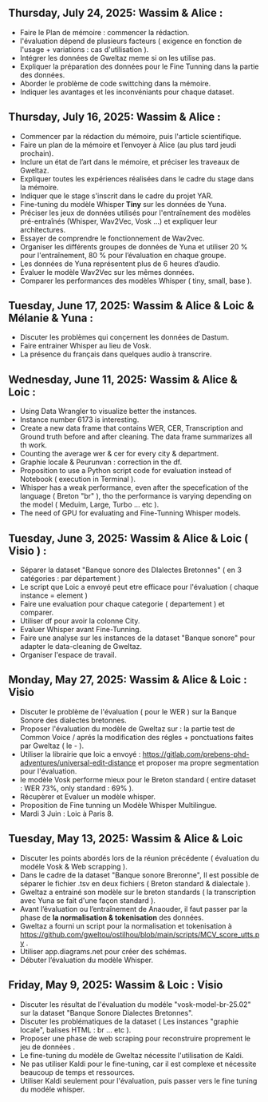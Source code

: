 ## Thursday, July 24, 2025: Wassim & Alice :
- Faire le Plan de mémoire : commencer la rédaction.
- l'évaluation dépend de plusieurs facteurs ( exigence en fonction de l'usage + variations : cas d'utilisation ).
- Intégrer les données de Gweltaz meme si on les utilise pas.
- Expliquer la préparation des données pour le Fine Tunning dans la partie des données.
- Aborder le problème de code swittching dans la mémoire.
- Indiquer les avantages et les inconvéniants pour chaque dataset.

## Thursday, July 16, 2025: Wassim & Alice :
- Commencer par la rédaction du mémoire, puis l'article scientifique.
- Faire un plan de la mémoire et l’envoyer à Alice (au plus tard jeudi prochain).
- Inclure un état de l’art dans le mémoire, et préciser les traveaux de Gweltaz.
- Expliquer toutes les expériences réalisées dans le cadre du stage dans la mémoire.
- Indiquer que le stage s'inscrit dans le cadre du projet YAR.
- Fine-tuning du modèle Whisper **Tiny** sur les données de Yuna.
- Préciser les jeux de données utilisés pour l'entraînement des modèles pré-entraînés (Whisper, Wav2Vec, Vosk ...) et expliquer leur architectures.
- Essayer de comprendre le fonctionnement de Wav2vec.
- Organiser les différents groupes de données de Yuna et utiliser 20 % pour l'entraînement, 80 % pour l’évaluation en chaque groupe.
- Les données de Yuna représentent plus de 6 heures d’audio.
- Évaluer le modèle Wav2Vec sur les mêmes données.
- Comparer les performances des modèles Whisper ( tiny, small, base ).

## Tuesday, June 17, 2025: Wassim & Alice & Loic & Mélanie & Yuna :
- Discuter les problèmes qui conçernent les données de Dastum.
- Faire entrainer Whisper au lieu de Vosk.
- La présence du français dans quelques audio à transcrire.



## Wednesday, June 11, 2025: Wassim & Alice & Loic :
- Using Data Wrangler to visualize better the instances.
- Instance number 6173 is interesting.
- Create a new data frame that contains WER, CER, Transcription and Ground truth before and after cleaning. The data frame summarizes all th work.
- Counting the average wer & cer for every city & department.
- Graphie locale & Peurunvan : correction in the df.
- Proposition to use a Python script code for evaluation instead of Notebook ( execution in Terminal ).
- Whisper has a weak performance, even after the specefication of the language ( Breton "br" ), tho the performance is varying depending on the model ( Meduim, Large, Turbo ... etc ).
- The need of GPU for evaluating and Fine-Tunning Whisper models.

## Tuesday, June 3, 2025: Wassim & Alice & Loic ( Visio ) :
- Séparer la dataset "Banque sonore des DIalectes Bretonnes" ( en 3 catégories : par département )
- Le script que Loic a envoyé peut etre efficace pour l'évaluation ( chaque instance = element )
- Faire une evaluation pour chaque categorie ( departement ) et comparer.
- Utiliser df pour avoir la colonne City.
- Evaluer Whisper avant Fine-Tunning.
- Faire une analyse sur les instances de la dataset "Banque sonore" pour adapter le data-cleaning de Gweltaz.
- Organiser l'espace de travail.

## Monday, May 27, 2025: Wassim & Alice & Loic : Visio
- Discuter le problème de l'évaluation ( pour le WER ) sur la Banque Sonore des dialectes bretonnes.
- Proposer l'évaluation du modèle de Gweltaz sur : la partie test de Common Voice / aprés la modification des régles + ponctuations faites par Gweltaz ( le - ).
- Utiliser la librairie que loic a envoyé : https://gitlab.com/prebens-phd-adventures/universal-edit-distance et proposer ma propre segmentation pour l'évaluation.
- le modèle Vosk performe mieux pour le Breton standard ( entire dataset : WER 73%, only standard : 69% ).
- Récupèrer et Evaluer un modèle whisper.
- Proposition de Fine tunning un Modèle Whisper Multilingue.
- Mardi 3 Juin : Loic à Paris 8.

## Tuesday, May 13, 2025: Wassim & Alice & Loic
* Discuter les points abordés lors de la réunion précédente ( évaluation du modéle Vosk & Web scrapping ).
* Dans le cadre de la dataset "Banque sonore Breronne", Il est possible de séparer le fichier .tsv en deux fichiers ( Breton standard & dialectale ).
* Gweltaz a entrainé son modèle sur le breton standards ( la transcription avec Yuna se fait d'une façon standard ).
* Avant l’évaluation ou l’entraînement de Anaouder, il faut passer par la phase de **la normalisation & tokenisation** des données.
* Gweltaz a fourni un script pour la normalisation et tokenisation à https://github.com/gweltou/ostilhou/blob/main/scripts/MCV_score_utts.py .
* Utiliser app.diagrams.net pour créer des schémas.
* Débuter l’évaluation du modèle Whisper.

## Friday, May 9, 2025: Wassim & Loic : Visio
* Discuter les résultat de l'évaluation du modéle "vosk-model-br-25.02" sur la dataset "Banque Sonore Dialectes Bretonnes".
* Discuter les problématiques de la dataset ( Les instances "graphie locale", balises HTML : br ... etc ).
* Proposer une phase de web scraping pour reconstruire proprement le jeu de données .
* Le fine-tuning du modèle de Gweltaz nécessite l'utilisation de Kaldi.
* Ne pas utiliser Kaldi pour le fine-tuning, car il est complexe et nécessite beaucoup de temps et ressources.
* Utiliser Kaldi seulement pour l'évaluation, puis passer vers le fine tuning du modéle whisper.
